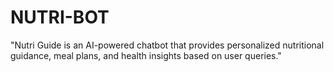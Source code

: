 # NUTRI-BOT
"Nutri Guide is an AI-powered chatbot that provides personalized nutritional guidance, meal plans, and health insights based on user queries."
